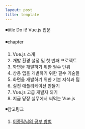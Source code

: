 ```yaml
---
layout: post
title: template
---
```


◾title
Do it! Vue.js 입문

◾chapter
1. Vue.js 소개
2. 개발 환경 설정 및 첫 번째 프로젝트
3. 화면을 개발하기 위한 필수 단위
4. 상용 앱을 개발하기 위한 필수 기술들
5. 화면을 개발하기 위한 기본 지식과 팁
6. 실전 애플리케이션 만들기
7. Vue.js 고급 개발자 되기
8. 지금 당장 실무에서 써먹는 Vue.js

◾참고링크
1. [이종립님의 공부 방법](https://johngrib.github.io/wiki/my-study-method/)
